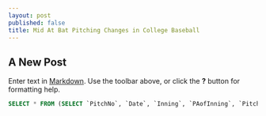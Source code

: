 ```yaml
---
layout: post
published: false
title: Mid At Bat Pitching Changes in College Baseball
---
```

## A New Post

Enter text in [Markdown](http://daringfireball.net/projects/markdown/). Use the toolbar above, or click the **?** button for formatting help.

```SQL
SELECT * FROM (SELECT `PitchNo`, `Date`, `Inning`, `PAofInning`, `PitchofPA`, `Pitcher`, `Batter`, `Balls`, `Strikes`, `PitcherTeam`,`BatterTeam`, CONCAT(`GameID`, `Inning`, `Top/Bottom`, `PAofInning`) AS 'ABid', `PitchUID` FROM `TM19`) as TM WHERE `ABid` IN ( SELECT ABid FROM (SELECT `PitchNo`, `Date`, `Inning`, `PAofInning`, `PitchofPA`, `Pitcher`, `Batter`, `Balls`, `Strikes`, `PitcherTeam`,`BatterTeam`, CONCAT(`GameID`, `Inning`, `Top/Bottom`, `PAofInning`) AS 'ABid', `PitchUID` FROM `TM19`) as TM2 GROUP BY `ABid` HAVING COUNT(distinct `Pitcher`) > 1 ) ORDER BY `TM`.`ABid` DESC, `TM`.`PitchNo`
```

